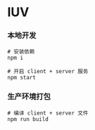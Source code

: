 # IUV

### 本地开发

```shell
# 安装依赖
npm i

# 开启 client + server 服务
npm start
```

### 生产环境打包

```shell
# 编译 client + server 文件
npm run build
```
